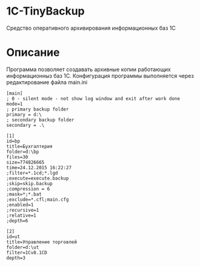 ﻿# 1C-TinyBackup
Средство оперативного архивирования информационных баз 1С 

# Описание
Программа позволяет создавать архивные копии работающих информационныз баз 1С.
Конфигурация программы выполняется через редактирование файла main.ini
``` 
[main]
; 0 - silent mode - not show log window and exit after work done
mode=1
; primary backup folder
primary = d:\
; secondary backup folder
secondary = .\

[1]
id=bp
title=Бухгалтерия
folder=d:\bp
files=30
size=774826665
time=24.12.2015 16:22:27
;filter=*.1cd;*.lgd
;execute=execute.backup
;skip=skip.backup
;compression = 6
;mask=*;*.bat
;exclude=*.cfl;main.cfg
;enabled=1
;recursive=1
;relative=1
;depth=6

[2]
id=ut
title=Управление торговлей
folder=d:\ut
filter=1Cv8.1CD
depth=3
```